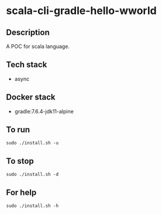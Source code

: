 # scala-cli-gradle-hello-wworld

## Description
A POC for scala language.

## Tech stack
- async

## Docker stack
- gradle:7.6.4-jdk11-alpine

## To run
`sudo ./install.sh -u`

## To stop
`sudo ./install.sh -d`

## For help
`sudo ./install.sh -h`
